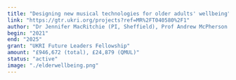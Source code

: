 ```yaml
---
title: "Designing new musical technologies for older adults' wellbeing"
link: "https://gtr.ukri.org/projects?ref=MR%2FT040580%2F1"
author: "Dr Jennifer MacRitchie (PI, Sheffield), Prof Andrew McPherson (CI), and 2 others"
begin: "2021"
end: "2025"
grant: "UKRI Future Leaders Fellowship"
amount: "£946,672 (total), £24,879 (QMUL)"
status: "active"
image: "./elderwellbeing.png"
---
```


